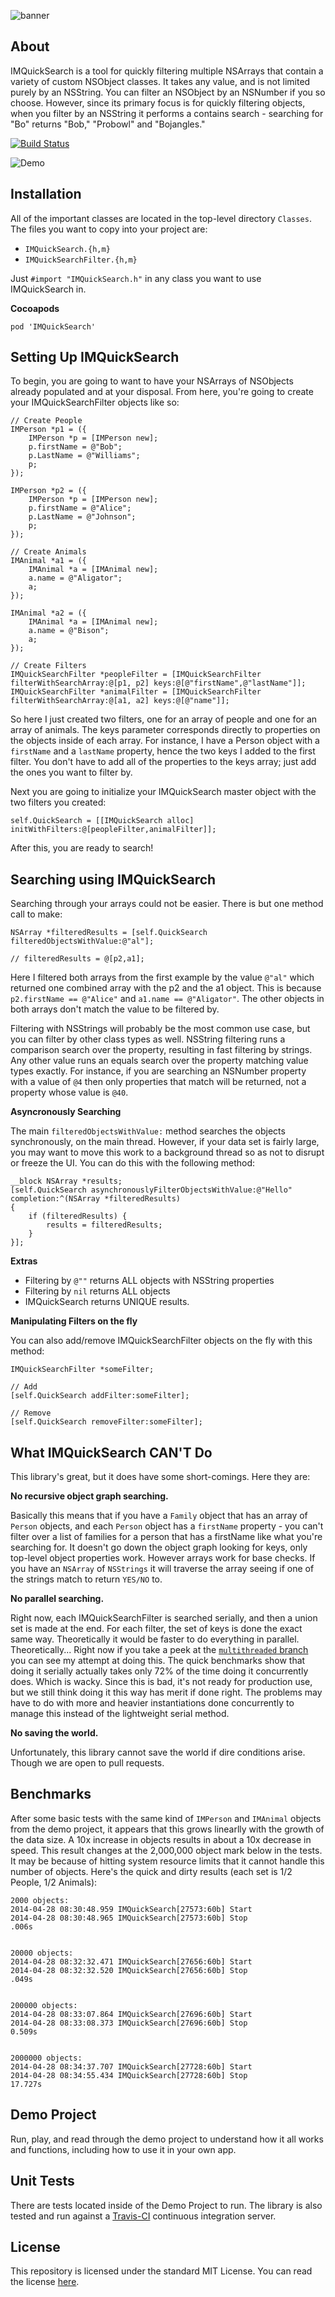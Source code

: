 ![banner](https://raw.github.com/Intermark/IMQuickSearch/master/Images/banner.png)

## About

IMQuickSearch is a tool for quickly filtering multiple NSArrays that contain a variety of custom NSObject classes. It takes any value, and is not limited purely by an NSString. You can filter an NSObject by an NSNumber if you so choose. However, since its primary focus is for quickly filtering objects, when you filter by an NSString it performs a contains search - searching for "Bo" returns "Bob," "Probowl" and "Bojangles."

[![Build Status](https://travis-ci.org/Intermark/IMQuickSearch.png)](https://travis-ci.org/Intermark/IMQuickSearch)

![Demo](Images/Demo.gif)

## Installation

All of the important classes are located in the top-level directory `Classes`. The files you want to copy into your project are:

* `IMQuickSearch.{h,m}`
* `IMQuickSearchFilter.{h,m}`

Just `#import "IMQuickSearch.h"` in any class you want to use IMQuickSearch in.

**Cocoapods**

`pod 'IMQuickSearch'`

## Setting Up IMQuickSearch

To begin, you are going to want to have your NSArrays of NSObjects already populated and at your disposal. From here, you're going to create your IMQuickSearchFilter objects like so:

```objc
// Create People
IMPerson *p1 = ({
    IMPerson *p = [IMPerson new];
    p.firstName = @"Bob";
    p.LastName = @"Williams";
    p;
});

IMPerson *p2 = ({
    IMPerson *p = [IMPerson new];
    p.firstName = @"Alice";
    p.LastName = @"Johnson";
    p;
});

// Create Animals
IMAnimal *a1 = ({
    IMAnimal *a = [IMAnimal new];
    a.name = @"Aligator";
    a;
});

IMAnimal *a2 = ({
    IMAnimal *a = [IMAnimal new];
    a.name = @"Bison";
    a;
});

// Create Filters
IMQuickSearchFilter *peopleFilter = [IMQuickSearchFilter filterWithSearchArray:@[p1, p2] keys:@[@"firstName",@"lastName"]];
IMQuickSearchFilter *animalFilter = [IMQuickSearchFilter filterWithSearchArray:@[a1, a2] keys:@[@"name"]];
```
So here I just created two filters, one for an array of people and one for an array of animals. The keys parameter corresponds directly to properties on the objects inside of each array. For instance, I have a Person object with a `firstName` and a `lastName` property, hence the two keys I added to the first filter. You don't have to add all of the properties to the keys array; just add the ones you want to filter by.

Next you are going to initialize your IMQuickSearch master object with the two filters you created:

```objc
self.QuickSearch = [[IMQuickSearch alloc] initWithFilters:@[peopleFilter,animalFilter]];
```

After this, you are ready to search!

## Searching using IMQuickSearch

Searching through your arrays could not be easier. There is but one method call to make:

```objc
NSArray *filteredResults = [self.QuickSearch filteredObjectsWithValue:@"al"];

// filteredResults = @[p2,a1];
```

Here I filtered both arrays from the first example by the value `@"al"` which returned one combined array with the p2 and the a1 object. This is because `p2.firstName == @"Alice"` and `a1.name == @"Aligator"`. The other objects in both arrays don't match the value to be filtered by.

Filtering with NSStrings will probably be the most common use case, but you can filter by other class types as well. NSString filtering runs a comparison search over the property, resulting in fast filtering by strings. Any other value runs an equals search over the property matching value types exactly. For instance, if you are searching an NSNumber property with a value of `@4` then only properties that match will be returned, not a property whose value is `@40`.

**Asyncronously Searching**

The main `filteredObjectsWithValue:` method searches the objects synchronously, on the main thread. However, if your data set is fairly large, you may want to move this work to a background thread so as not to disrupt or freeze the UI. You can do this with the following method:

```objc
__block NSArray *results;
[self.QuickSearch asynchronouslyFilterObjectsWithValue:@"Hello" completion:^(NSArray *filteredResults)
{
    if (filteredResults) {
        results = filteredResults;
    }
}];
```

**Extras**
* Filtering by `@""` returns ALL objects with NSString properties
* Filtering by `nil` returns ALL objects
* IMQuickSearch returns UNIQUE results.

**Manipulating Filters on the fly**

You can also add/remove IMQuickSearchFilter objects on the fly with this method:

```objc
IMQuickSearchFilter *someFilter;

// Add
[self.QuickSearch addFilter:someFilter];

// Remove
[self.QuickSearch removeFilter:someFilter];
```

## What IMQuickSearch CAN'T Do

This library's great, but it does have some short-comings. Here they are:

**No recursive object graph searching.**

Basically this means that if you have a `Family` object that has an array of `Person` objects, and each `Person` object has a `firstName` property - you can't filter over a list of families for a person that has a firstName like what you're searching for. It doesn't go down the object graph looking for keys, only top-level object properties work. However arrays work for base checks. If you have an `NSArray` of `NSStrings` it will traverse the array seeing if one of the strings match to return `YES/NO` to.

**No parallel searching.**

Right now, each IMQuickSearchFilter is searched serially, and then a union set is made at the end. For each filter, the set of keys is done the exact same way. Theoretically it would be faster to do everything in parallel. Theoretically... Right now if you take a peek at the [`multithreaded` branch](https://github.com/Intermark/IMQuickSearch/tree/multithreaded) you can see my attempt at doing this. The quick benchmarks show that doing it serially actually takes only 72% of the time doing it concurrently does. Which is wacky. Since this is bad, it's not ready for production use, but we still think doing it this way has merit if done right. The problems may have to do with more and heavier instantiations done concurrently to manage this instead of the lightweight serial method.

**No saving the world.**

Unfortunately, this library cannot save the world if dire conditions arise. Though we are open to pull requests.

## Benchmarks

After some basic tests with the same kind of `IMPerson` and `IMAnimal` objects from the demo project, it appears that this grows linearlly with the growth of the data size. A 10x increase in objects results in about a 10x decrease in speed. This result changes at the 2,000,000 object mark below in the tests. It may be because of hitting system resource limits that it cannot handle this number of objects. Here's the quick and dirty results (each set is 1/2 People, 1/2 Animals):

```
2000 objects:
2014-04-28 08:30:48.959 IMQuickSearch[27573:60b] Start
2014-04-28 08:30:48.965 IMQuickSearch[27573:60b] Stop
.006s


20000 objects:
2014-04-28 08:32:32.471 IMQuickSearch[27656:60b] Start
2014-04-28 08:32:32.520 IMQuickSearch[27656:60b] Stop
.049s


200000 objects:
2014-04-28 08:33:07.864 IMQuickSearch[27696:60b] Start
2014-04-28 08:33:08.373 IMQuickSearch[27696:60b] Stop
0.509s


2000000 objects:
2014-04-28 08:34:37.707 IMQuickSearch[27728:60b] Start
2014-04-28 08:34:55.434 IMQuickSearch[27728:60b] Stop
17.727s
```

## Demo Project

Run, play, and read through the demo project to understand how it all works and functions, including how to use it in your own app.

## Unit Tests

There are tests located inside of the Demo Project to run. The library is also tested and run against a [Travis-CI](https://travis-ci.org/Intermark/IMQuickSearch) continuous integration server.

## License

This repository is licensed under the standard MIT License. You can read the license [here](https://github.com/Intermark/IMQuickSearch/blob/master/License).
